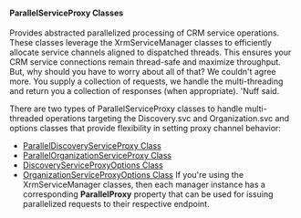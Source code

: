 #### ParallelServiceProxy Classes

Provides abstracted parallelized processing of CRM service operations. These classes leverage the XrmServiceManager classes to efficiently allocate service channels aligned to dispatched threads. This ensures your CRM service connections remain thread-safe and maximize throughput. But, why should you have to worry about all of that? We couldn't agree more. You supply a collection of requests, we handle the multi-threading and return you a collection of responses (when appropriate). 'Nuff said.

There are two types of ParallelServiceProxy classes to handle multi-threaded operations targeting the Discovery.svc and Organization.svc and options classes that provide flexibility in setting proxy channel behavior:

* [ParallelDiscoveryServiceProxy Class](ParallelDiscoveryServiceProxy-Class.md)
* [ParallelOrganizationServiceProxy Class](ParallelOrganizationServiceProxy-Class.md)
* [DiscoveryServiceProxyOptions Class](DiscoveryServiceProxyOptions-Class.md)
* [OrganizationServiceProxyOptions Class](OrganizationServiceProxyOptions-Class.md)
If you're using the XrmServiceManager classes, then each manager instance has a corresponding **ParallelProxy** property that can be used for issuing parallelized requests to their respective endpoint.